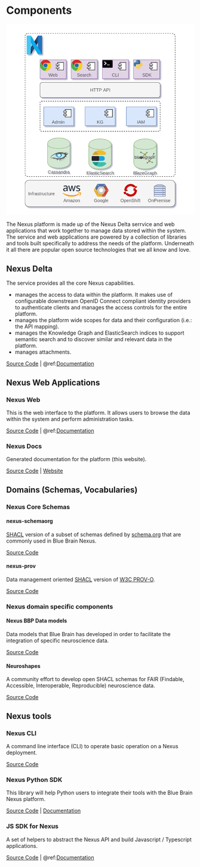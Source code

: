 # Components

![Component View](components1.png)

The Nexus platform is made up of the Nexus Delta serrvice and web applications that work together to manage data stored
within the system. The service and web applications are powered by a collection of libraries and tools built
specifically to address the needs of the platform. Underneath it all there are popular open source technologies that
we all know and love.

## Nexus Delta

The service provides all the core Nexus capabilities.
- manages the access to data within the platform. It makes use of configurable downstream OpenID Connect compliant identity providers to authenticate clients and manages the access controls for the entire platform.
- manages the platform wide scopes for data and their configuration (i.e.: the API mapping).
- manages the Knowledge Graph and ElasticSearch indices to support semantic search and to discover similar and relevant data in the platform.
- manages attachments.

[Source Code](https://github.com/BlueBrain/nexus/tree/master/delta/src) | @ref:[Documentation](../../api/current/index.md)

## Nexus Web Applications

### Nexus Web

This is the web interface to the platform. It allows users to browse the data within the system and perform administration tasks.

[Source Code](https://github.com/BlueBrain/nexus-web) | @ref:[Documentation](../../nexus-web/index.md)

### Nexus Docs

Generated documentation for the platform (this website).

[Source Code](https://github.com/BlueBrain/nexus) | [Website](../../)

## Domains (Schemas, Vocabularies)

### Nexus Core Schemas

#### nexus-schemaorg

[SHACL](https://www.w3.org/TR/shacl/) version of a subset of schemas defined by
[schema.org](http://schema.org/docs/full.html) that are commonly used in Blue Brain Nexus.

[Source Code](https://github.com/BlueBrain/nexus-schemaorg)

#### nexus-prov

Data management oriented [SHACL](https://www.w3.org/TR/shacl/) version of
[W3C PROV-O](http://www.w3.org/ns/prov-o-20130430).

[Source Code](https://github.com/BlueBrain/nexus-prov)

### Nexus domain specific components

#### Nexus BBP Data models

Data models that Blue Brain has developed in order to facilitate the integration of specific neuroscience data.

[Source Code](https://github.com/BlueBrain/nexus-bbp-domains)

#### Neuroshapes

A community effort to develop open SHACL schemas for FAIR (Findable, Accessible, Interoperable, Reproducible)
neuroscience data.

[Source Code](https://github.com/INCF/neuroshapes)

## Nexus tools

### Nexus CLI

A command line interface (CLI) to operate basic operation on a Nexus deployment.

[Source Code](https://github.com/BlueBrain/nexus-cli)

### Nexus Python SDK

This library will help Python users to integrate their tools with the Blue Brain Nexus platform.

[Source Code](https://github.com/BlueBrain/nexus-python-sdk) | [Documentation](https://bluebrain.github.io/nexus-python-sdk/)

### JS SDK for Nexus

A set of helpers to abstract the Nexus API and build Javascript / Typescript applications.

[Source Code](https://github.com/BlueBrain/nexus-sdk-js) | @ref:[Documentation](../sdk.md#js-sdk-for-nexus)
